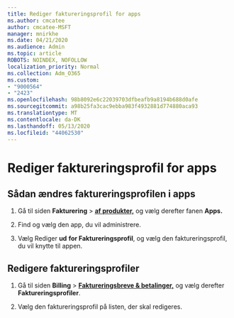 ```yaml
---
title: Rediger faktureringsprofil for apps
ms.author: cmcatee
author: cmcatee-MSFT
manager: mnirkhe
ms.date: 04/21/2020
ms.audience: Admin
ms.topic: article
ROBOTS: NOINDEX, NOFOLLOW
localization_priority: Normal
ms.collection: Adm_O365
ms.custom:
- "9000564"
- "2423"
ms.openlocfilehash: 98b8092e6c22039703dfbeafb9a8194b688d0afe
ms.sourcegitcommit: a98b25fa3cac9ebba983f4932881d774880aca93
ms.translationtype: MT
ms.contentlocale: da-DK
ms.lasthandoff: 05/13/2020
ms.locfileid: "44062530"
---
```

# <a name="edit-billing-profile-for-apps"></a>Rediger faktureringsprofil for apps

## <a name="to-change-the-billing-profile-on-apps"></a>Sådan ændres faktureringsprofilen i apps

1. Gå til siden **Fakturering**  >  **[af produkter,](https://go.microsoft.com/fwlink/p/?linkid=842054)** og vælg derefter fanen **Apps.**

2. Find og vælg den app, du vil administrere.  

3. Vælg Rediger **ud** **for Faktureringsprofil**, og vælg den faktureringsprofil, du vil knytte til appen.

## <a name="edit-billing-profiles"></a>Redigere faktureringsprofiler

1. Gå til siden **Billing**  >  **[Faktureringsbreve & betalinger,](https://go.microsoft.com/fwlink/p/?linkid=848039)** og vælg derefter **Faktureringsprofiler**.

2. Vælg den faktureringsprofil på listen, der skal redigeres.